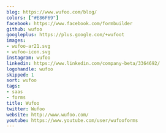 ```yaml
---
blog: https://www.wufoo.com/blog/
colors: ["#E86F69"]
facebook: https://www.facebook.com/formbuilder
github: wufoo
googleplus: https://plus.google.com/+wufoot
images:
- wufoo-ar21.svg
- wufoo-icon.svg
instagram: wufoo
linkedin: https://www.linkedin.com/company-beta/3364692/
logohandle: wufoo
skipped: 1
sort: wufoo
tags:
- saas
- forms
title: Wufoo
twitter: Wufoo
website: http://www.wufoo.com/
youtube: https://www.youtube.com/user/wufooforms
---
```

